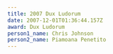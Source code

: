 ```yaml
---
title: 2007 Dux Ludorum
date: 2007-12-01T01:36:44.157Z
award: Dux Ludorum
person1_name: Chris Johnson
person2_name: Piamoana Penetito
---
```


